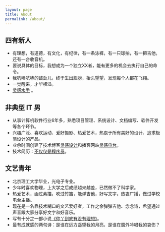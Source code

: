 ```yaml
---
layout: page
title: About
permalink: /about/
---
```


## 四有新人

*   有理想，有道德，有文化，有纪律，有一条泳裤，有一只球拍，有一把吉他，还有一台收音机。
*   要说具体的目标，我想成为一个独立XX者，能有更多的机会去执行自己的命令。
*   我吭哧吭哧的鼓劲儿，终于生出翅膀，抬头望望，发现每个人都在飞翔。
*   一觉醒来，才华横溢。
*   [灵感水手](http://www.weibo.com/minispace) 。

## 非典型 IT 男

*   从事计算机软件行业6年多，熟悉项目管理、系统设计、文档编写、软件开发等各个环节。
*   兴趣广泛、喜欢运动、爱好摄影、热爱艺术，热衷于所有美好的设计、追求极简设计的产品。
*   业余时间创建了技术博客[灵感设计](http://www.easyapple.net)和播客网站[灵感电台](http://www.easyapple.net)。
*   技术简历：[不仅仅是程序员](http://jackzheng.deercv.com/)。

## 文艺青年

*   北京理工大学毕业，光电子专业。
*   少年时喜欢物理，上大学之后成绩越来越差，已然做不了科学家。
*   热爱艺术，画过素描，吹过竹笛，能弹吉他，好写文字，热衷广播，做过学校电台主播。
*   现在是一名靠技术糊口的文艺爱好者，工作之余弹弹吉他、念念诗，希望通过声音跟大家分享好文字和好音乐。
*   写有十分之一部小说[《你丫到底有没有理想》](http://www.museradio.net/?cat=166)。
*   最有成就感的两句诗：是谁在远方遥望我的月亮，是谁在窗外吟唱我的哀伤？
